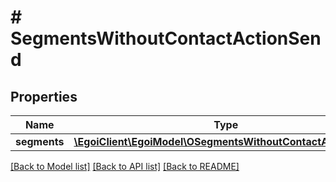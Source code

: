 # # SegmentsWithoutContactActionSend

## Properties

Name | Type | Description | Notes
------------ | ------------- | ------------- | -------------
**segments** | [**\EgoiClient\EgoiModel\OSegmentsWithoutContactActionSend**](OSegmentsWithoutContactActionSend.md) |  | [optional]

[[Back to Model list]](../../README.md#models) [[Back to API list]](../../README.md#endpoints) [[Back to README]](../../README.md)
